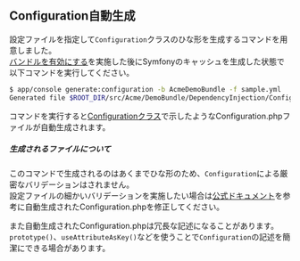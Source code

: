 Configuration自動生成
---------------------

設定ファイルを指定して`Configuration`クラスのひな形を生成するコマンドを用意しました。  
[バンドルを有効にする](index.md#バンドルを有効にする)を実施した後にSymfonyのキャッシュを生成した状態で以下コマンドを実行してください。

```sh
$ app/console generate:configuration -b AcmeDemoBundle -f sample.yml
Generated file $ROOT_DIR/src/Acme/DemoBundle/DependencyInjection/Configuration.php
```

コマンドを実行すると[Configurationクラス](merge-files.md#configurationクラスの実装)で示したようなConfiguration.phpファイルが自動生成されます。

##### 生成されるファイルについて

このコマンドで生成されるのはあくまでひな形のため、`Configuration`による厳密なバリデーションはされません。  
設定ファイルの細かいバリデーションを実施したい場合は[公式ドキュメント](http://symfony.com/doc/current/components/config/definition.html)を参考に自動生成されたConfiguration.phpを修正してください。

また自動生成されたConfiguration.phpは冗長な記述になることがあります。  
`prototype()`、`useAttributeAsKey()`などを使うことで`Configuration`の記述を簡潔にできる場合があります。
